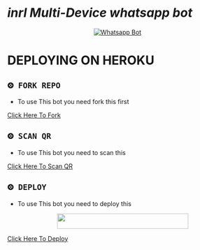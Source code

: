 
# *inrl Multi-Device whatsapp bot*
<div align="center">
  
  [![Whatsapp Bot](https://readme-typing-svg.herokuapp.com?font=times-bold-italic&color=%23F7F7F7&duration=4862&center=true&vCenter=true&lines=WELCOME+TO+INRL+MD+REPO)](https://github.com/inrl-official/inrl-bot-md)
</div>

# DEPLOYING ON HEROKU
  <div align="left">
   
## `⨷ FORK REPO`

- To use This bot you need fork this first <br>

[Click Here To Fork](https://github.com/inrl-official/inrl-bot-md/fork)

## `⨷ SCAN QR`

- To use This bot you need to scan this <br>

[Click Here To Scan QR](https://multi-divice.herokuapp.com/)



## `⨷ DEPLOY` 

- To use This bot you need to deploy this <br>

  <div align="center">
  <img border-radius: 15px src="https://imgur.com/jrswOSr.jpg" width="300" height="35"/>
</div>
      
 [Click Here To Deploy](https://heroku.com/deploy?template=https://github.com/inrl-official/inrl-bot-md)

   
      
      

</div>


<div align="left">
  

